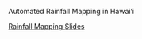 Automated Rainfall Mapping in Hawai‘i 


[Rainfall Mapping Slides](https://docs.google.com/presentation/d/1B_LH1ZHxovQBz0r6JOKT-gzVb4ONAYAf3lHfDEoKMVs/edit?usp=sharing)